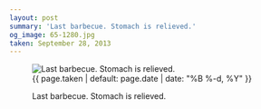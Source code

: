 ```yaml
---
layout: post
summary: 'Last barbecue. Stomach is relieved.'
og_image: 65-1280.jpg
taken: September 28, 2013
---
```


<figure class="post" data-src="{{ site.assets_url }}/{{ page.og_image }}">
<img alt="Last barbecue. Stomach is relieved." sizes="(min-width: 700px) 50vw, calc(100vw - 2rem)" src="{{ site.assets_url }}/65-640.jpg" srcset="{{ site.assets_url }}/65-1280.jpg 1280w, {{ site.assets_url }}/65-960.jpg 960w, {{ site.assets_url }}/65-640.jpg 640w, {{ site.assets_url }}/65-320.jpg 320w"/>
<figcaption>
<time>{{ page.taken | default: page.date | date: "%B %-d, %Y" }}</time>
<p>Last barbecue. Stomach is relieved.</p>
</figcaption>
</figure>
